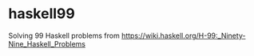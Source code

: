 # haskell99
Solving 99 Haskell problems from https://wiki.haskell.org/H-99:_Ninety-Nine_Haskell_Problems
